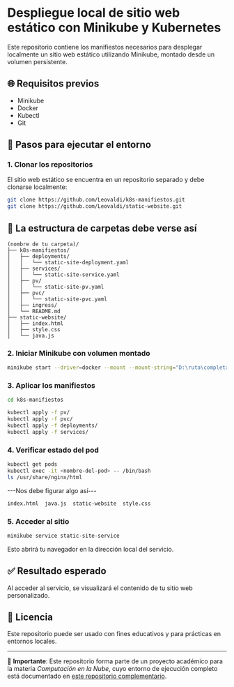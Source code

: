 # Despliegue local de sitio web estático con Minikube y Kubernetes

Este repositorio contiene los manifiestos necesarios para desplegar localmente un sitio web estático utilizando Minikube, montado desde un volumen persistente.

## 🌐 Requisitos previos

- Minikube
- Docker
- Kubectl
- Git

## 🚀 Pasos para ejecutar el entorno

### 1. Clonar los repositorios

El sitio web estático se encuentra en un repositorio separado y debe clonarse localmente:

```bash
git clone https://github.com/Leovaldi/k8s-manifiestos.git
git clone https://github.com/Leovaldi/static-website.git
```

## 📁 La estructura de carpetas debe verse así

```
(nombre de tu carpeta)/
├── k8s-manifiestos/
│   ├── deployments/
│   │   └── static-site-deployment.yaml
│   ├── services/
│   │   └── static-site-service.yaml
│   ├── pv/
│   │   └── static-site-pv.yaml
│   ├── pvc/
│   │   └── static-site-pvc.yaml
│   ├── ingress/
│   └── README.md  
├── static-website/
│   ├── index.html
│   ├── style.css
│   └── java.js
```

### 2. Iniciar Minikube con volumen montado

```bash
minikube start --driver=docker --mount --mount-string="D:\ruta\completa\a\static-website:/mnt/web"
```

### 3. Aplicar los manifiestos

```bash
cd k8s-manifiestos

kubectl apply -f pv/
kubectl apply -f pvc/
kubectl apply -f deployments/
kubectl apply -f services/
```

### 4. Verificar estado del pod

```bash
kubectl get pods
kubectl exec -it <nombre-del-pod> -- /bin/bash
ls /usr/share/nginx/html
```

---Nos debe figurar algo así---

```bash
index.html  java.js  static-website  style.css
```

### 5. Acceder al sitio

```bash
minikube service static-site-service
```

Esto abrirá tu navegador en la dirección local del servicio.

## ✅ Resultado esperado

Al acceder al servicio, se visualizará el contenido de tu sitio web personalizado.

## 🧾 Licencia

Este repositorio puede ser usado con fines educativos y para prácticas en entornos locales.

---

📌 **Importante**: Este repositorio forma parte de un proyecto académico para la materia *Computación en la Nube*, cuyo entorno de ejecución completo está documentado en [este repositorio complementario](https://github.com/Leovaldi/static-website).

```